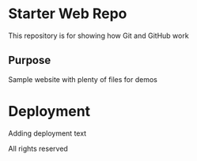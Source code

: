 # Starter Web Repo

This repository is for showing how Git and GitHub work

## Purpose

Sample website with plenty of files for demos

# Deployment
Adding deployment text

All rights reserved
